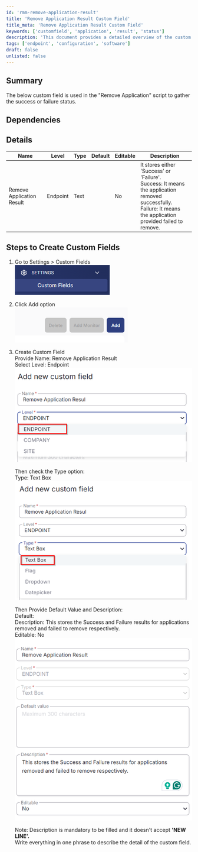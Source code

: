 ```yaml
---
id: 'rmm-remove-application-result'
title: 'Remove Application Result Custom Field'
title_meta: 'Remove Application Result Custom Field'
keywords: ['customfield', 'application', 'result', 'status']
description: 'This document provides a detailed overview of the custom field used in the "Remove Application" script to track the success or failure status of application removal. It includes steps for creating the custom field and its specific attributes.'
tags: ['endpoint', 'configuration', 'software']
draft: false
unlisted: false
---
```

## Summary

The below custom field is used in the "Remove Application" script to gather the success or failure status.

## Dependencies

## Details

| Name                        | Level    | Type  | Default | Editable | Description                                                                                   |
|-----------------------------|----------|-------|---------|----------|-----------------------------------------------------------------------------------------------|
| Remove Application Result    | Endpoint | Text  |         | No       | It stores either 'Success' or 'Failure'.<br>Success: It means the application removed successfully.<br>Failure: It means the application provided failed to remove. |

## Steps to Create Custom Fields

1. Go to Settings > Custom Fields  
   ![Custom Fields](../../../static/img/Remove-Application/image_9.png)

2. Click Add option  
   ![Add Option](../../../static/img/Remove-Application/image_10.png)

3. Create Custom Field  
   Provide Name: Remove Application Result  
   Select Level: Endpoint  
   ![Create Custom Field](../../../static/img/Remove-Application/image_11.png)  
   
   Then check the Type option:  
   Type: Text Box  
   ![Text Box](../../../static/img/Remove-Application/image_12.png)  
   
   Then Provide Default Value and Description:  
   Default:   
   Description: This stores the Success and Failure results for applications removed and failed to remove respectively.  
   Editable: No  
   ![Default Value and Description](../../../static/img/Remove-Application/image_13.png)  

   Note: Description is mandatory to be filled and it doesn't accept **'NEW LINE'.**  
   Write everything in one phrase to describe the detail of the custom field.





